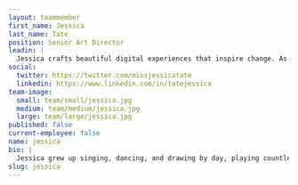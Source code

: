 ```yaml
---
layout: teammember
first_name: Jessica
last_name: Tate
position: Senior Art Director
leadin: |
  Jessica crafts beautiful digital experiences that inspire change. As a designer, she draws upon a life-long interest in art history, calligraphy, and technology. She is also a competitive ballroom dancer. We remain hopeful that she will someday teach us all to waltz.
social:
  twitter: https://twitter.com/missjessicatate
  linkedin: https://www.linkedin.com/in/tatejessica
team-image:
  small: team/small/jessica.jpg
  medium: team/medium/jessica.jpg
  large: team/large/jessica.jpg
published: false
current-employee: false
name: jessica
bio: |
  Jessica grew up singing, dancing, and drawing by day, playing countless hours of video games at night. A self-described “secret computer nerd,” she built her own PC and tinkers in backend software development on the weekends. Her true passion lies in user experience design. A faculty instructor at the Art Institute of Portland, she has a knack teaching and communicating with our clients about concepts in visual design. Her thoughts on typography have been published in Steven Heller’s book, "Typographic Universe." We can neither confirm nor deny that she also has a small fashion and beauty channel on YouTube.
slug: jessica
---
```

